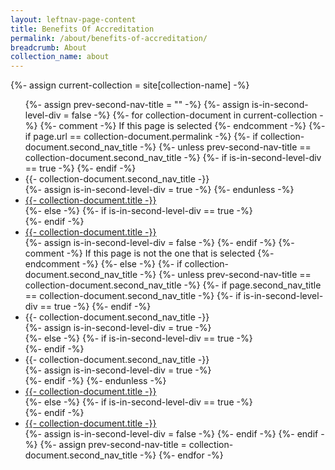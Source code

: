 ```yaml
---
layout: leftnav-page-content
title: Benefits Of Accreditation
permalink: /about/benefits-of-accreditation/
breadcrumb: About
collection_name: about
---
```


{%- assign current-collection = site[collection-name] -%}
<ul class="bp-menu-list">
  {%- assign prev-second-nav-title = "" -%}
  {%- assign is-in-second-level-div = false -%}
  {%- for collection-document in current-collection -%}
    {%- comment -%} If this page is selected {%- endcomment -%}
    {%- if page.url == collection-document.permalink -%}
      {%- if collection-document.second_nav_title -%}
        {%- unless prev-second-nav-title == collection-document.second_nav_title -%}
          {%- if is-in-second-level-div == true -%}
            </div>
          {%- endif -%}
          <li class="is-active second-level-nav-header"><a class="is-active second-level-nav-header">{{- collection-document.second_nav_title -}}<i class="sgds-icon sgds-icon-chevron-up is-pulled-right is-size-4" aria-hidden="true"></i></a></li>
          <div class="second-level-nav-div">
          {%- assign is-in-second-level-div = true -%}
        {%- endunless -%}
        <li><a class="is-active second-level-nav-item padding--top--none" href="{{- site.baseurl -}}{{- collection-document.permalink -}}">{{- collection-document.title -}}</a></li>
      {%- else -%}
        {%- if is-in-second-level-div == true -%}
          </div>
        {%- endif -%}
        <li><a class="is-active" href="{{- site.baseurl -}}{{- collection-document.permalink -}}">{{- collection-document.title -}}</a></li>
        {%- assign is-in-second-level-div = false -%}
      {%- endif -%}
      {%- comment -%} If this page is not the one that is selected {%- endcomment -%}
      {%- else -%}
        {%- if collection-document.second_nav_title -%}
          {%- unless prev-second-nav-title == collection-document.second_nav_title -%}
            {%- if page.second_nav_title == collection-document.second_nav_title -%}
              {%- if is-in-second-level-div == true -%}
                  </div>
              {%- endif -%}
              <li class="is-active second-level-nav-header"><a class="is-active second-level-nav-header">{{- collection-document.second_nav_title -}}<i class="sgds-icon sgds-icon-chevron-up is-pulled-right is-size-4" aria-hidden="true"></i></a></li>
              {%- assign is-in-second-level-div = true -%}
                <div class="second-level-nav-div">
            {%- else -%}
              {%- if is-in-second-level-div == true -%}
                </div>
              {%- endif -%}
              <li class="second-level-nav-header"><a class="second-level-nav-header">{{- collection-document.second_nav_title -}}<i class="sgds-icon sgds-icon-chevron-down is-pulled-right is-size-4" aria-hidden="true"></i></a></li>
              {%- assign is-in-second-level-div = true -%}
              <div class="second-level-nav-div is-hidden">
            {%- endif -%}
          {%- endunless -%}
          <li><a class="second-level-nav-item padding--top--none" href="{{- site.baseurl -}}{{- collection-document.permalink -}}">{{- collection-document.title -}}</a></li>
        {%- else -%}
          {%- if is-in-second-level-div == true -%}
            </div>
          {%- endif -%}
          <li><a href="{{- site.baseurl -}}{{- collection-document.permalink -}}">{{- collection-document.title -}}</a></li>
          {%- assign is-in-second-level-div = false -%}
        {%- endif -%}
    {%- endif -%}
    {%- assign prev-second-nav-title = collection-document.second_nav_title -%}
  {%- endfor -%}
</ul>

